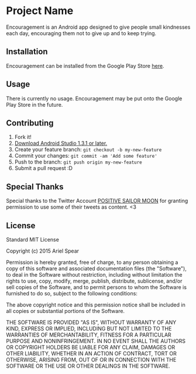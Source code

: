 # Project Name

Encouragement is an Android app designed to give people small kindnesses each day, encouraging them not to give up and to keep trying.

## Installation

Encouragement can be installed from the Google Play Store [here](https://play.google.com/store/apps/details?id=com.arielspear.encouragement&hl=en). 

## Usage

There is currently no usage. Encouragement may be put onto the Google Play Store in the future.

## Contributing

1. Fork it!
2. [Download Android Studio 1.3.1 or later.](http://tools.android.com/download/studio/canary/1-3-1)
3. Create your feature branch: `git checkout -b my-new-feature`
4. Commit your changes: `git commit -am 'Add some feature'`
5. Push to the branch: `git push origin my-new-feature`
6. Submit a pull request :D

## Special Thanks
Special thanks to the Twitter Account [POSITIVE SAILOR MOON](https://twitter.com/PosiSailor) for granting permission to use some of their tweets as content. <3

## License
Standard MIT License

Copyright (c) 2015 Ariel Spear



Permission is hereby granted, free of charge, to any person obtaining a copy
of this software and associated documentation files (the "Software"), to deal
in the Software without restriction, including without limitation the rights
to use, copy, modify, merge, publish, distribute, sublicense, and/or sell
copies of the Software, and to permit persons to whom the Software is
furnished to do so, subject to the following conditions:



The above copyright notice and this permission notice shall be included in
all copies or substantial portions of the Software.



THE SOFTWARE IS PROVIDED "AS IS", WITHOUT WARRANTY OF ANY KIND, EXPRESS OR
IMPLIED, INCLUDING BUT NOT LIMITED TO THE WARRANTIES OF MERCHANTABILITY,
FITNESS FOR A PARTICULAR PURPOSE AND NONINFRINGEMENT.  IN NO EVENT SHALL THE
AUTHORS OR COPYRIGHT HOLDERS BE LIABLE FOR ANY CLAIM, DAMAGES OR OTHER
LIABILITY, WHETHER IN AN ACTION OF CONTRACT, TORT OR OTHERWISE, ARISING FROM,
OUT OF OR IN CONNECTION WITH THE SOFTWARE OR THE USE OR OTHER DEALINGS IN
THE SOFTWARE.

